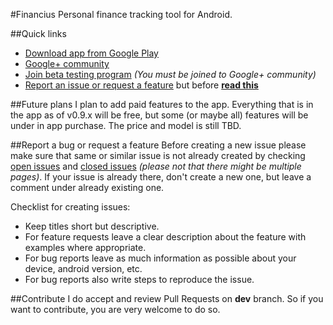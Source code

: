 #Financius
Personal finance tracking tool for Android.

##Quick links
- [Download app from Google Play][1]
- [Google+ community][2]
- [Join beta testing program][3] *(You must be joined to Google+ community)*
- [Report an issue or  request a feature][4] but before **[read this](#report-a-bug-or-request-a-feature)**

##Future plans
I plan to add paid features to the app. Everything that is in the app as of v0.9.x will be free, but some (or maybe all)
features will be under in app purchase. The price and model is still TBD.

##Report a bug or request a feature
Before creating a new issue please make sure that same or similar issue is not already created by checking 
[open issues][5] and [closed issues][6] *(please not that there might be multiple pages)*. If your issue is already 
there, don't create a new one, but leave a comment under already existing one.

Checklist for creating issues:

- Keep titles short but descriptive.
- For feature requests leave a clear description about the feature with examples where appropriate.
- For bug reports leave as much information as possible about your device, android version, etc.
- For bug reports also write steps to reproduce the issue.

##Contribute
I do accept and review Pull Requests on **dev** branch. So if you want to contribute, you are very welcome to do so.

[1]: https://play.google.com/store/apps/details?id=com.code44.finance
[2]: https://plus.google.com/communities/105052097023793642366
[3]: https://play.google.com/apps/testing/com.code44.finance
[4]: https://github.com/mvarnagiris/Financius/issues/new
[5]: https://github.com/mvarnagiris/Financius/issues?state=open
[6]: https://github.com/mvarnagiris/Financius/issues?state=closed

